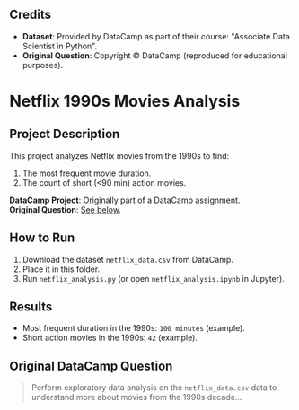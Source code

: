 ## Credits
- **Dataset**: Provided by DataCamp as part of their course: "Associate Data Scientist in Python".
- **Original Question**: Copyright © DataCamp (reproduced for educational purposes).

# Netflix 1990s Movies Analysis

## Project Description
This project analyzes Netflix movies from the 1990s to find:
1. The most frequent movie duration.
2. The count of short (<90 min) action movies.

**DataCamp Project**: Originally part of a DataCamp assignment.  
**Original Question**: [See below](#original-datacamp-question).

## How to Run
1. Download the dataset `netflix_data.csv` from DataCamp.
2. Place it in this folder.
3. Run `netflix_analysis.py` (or open `netflix_analysis.ipynb` in Jupyter).

## Results
- Most frequent duration in the 1990s: `100 minutes` (example).
- Short action movies in the 1990s: `42` (example).

## Original DataCamp Question
> Perform exploratory data analysis on the `netflix_data.csv` data to understand more about movies from the 1990s decade...